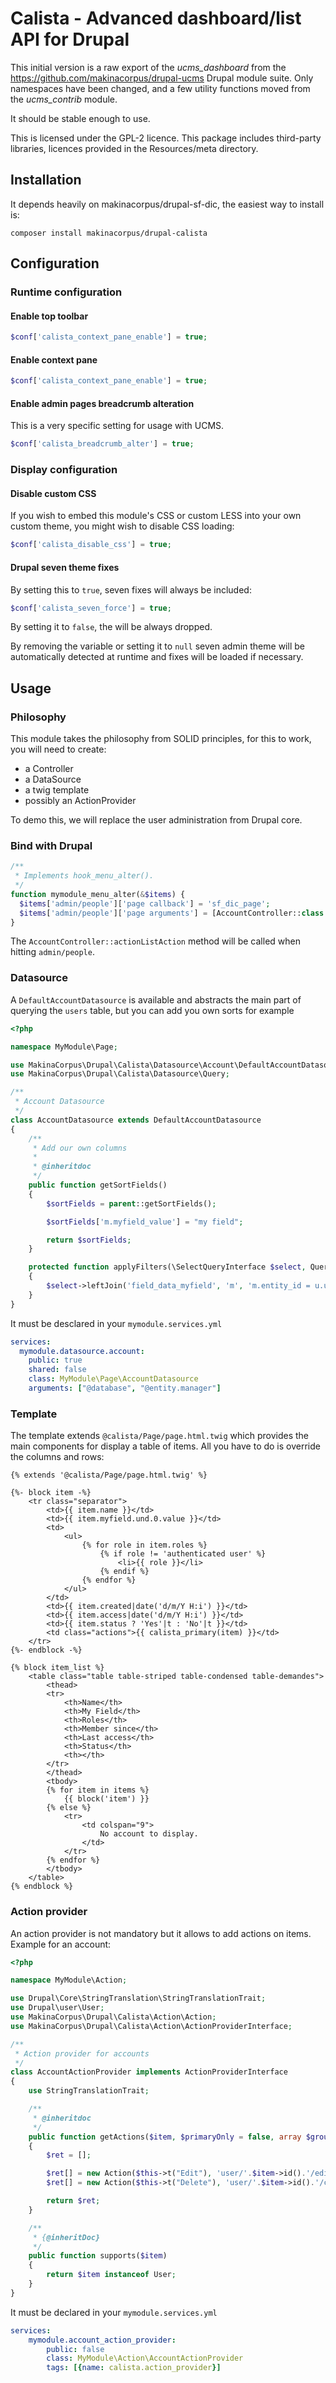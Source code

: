 # Calista - Advanced dashboard/list API for Drupal

This initial version is a raw export of the *ucms_dashboard* from the
https://github.com/makinacorpus/drupal-ucms Drupal module suite. Only namespaces
have been changed, and a few utility functions moved from the *ucms_contrib*
module.

It should be stable enough to use.

This is licensed under the GPL-2 licence. This package includes third-party
libraries, licences provided in the Resources/meta directory.

## Installation

It depends heavily on makinacorpus/drupal-sf-dic, the easiest way to install is:

```
composer install makinacorpus/drupal-calista
```



## Configuration

### Runtime configuration

#### Enable top toolbar

```php
$conf['calista_context_pane_enable'] = true;
```


#### Enable context pane

```php
$conf['calista_context_pane_enable'] = true;
```


#### Enable admin pages breadcrumb alteration

This is a very specific setting for usage with UCMS.

```php
$conf['calista_breadcrumb_alter'] = true;
```


### Display configuration

#### Disable custom CSS

If you wish to embed this module's CSS or custom LESS into your own custom
theme, you might wish to disable CSS loading:

```php
$conf['calista_disable_css'] = true;
```


#### Drupal seven theme fixes

By setting this to ``true``, seven fixes will always be included:

```php
$conf['calista_seven_force'] = true;
```

By setting it to ``false``, the will be always dropped.

By removing the variable or setting it to ``null`` seven admin theme will be
automatically detected at runtime and fixes will be loaded if necessary.


## Usage

### Philosophy

This module takes the philosophy from SOLID principles, for this to work, you will need to create:

* a Controller
* a DataSource
* a twig template
* possibly an ActionProvider

To demo this, we will replace the user administration from Drupal core.

### Bind with Drupal

```php
/**
 * Implements hook_menu_alter().
 */
function mymodule_menu_alter(&$items) {
  $items['admin/people']['page callback'] = 'sf_dic_page';
  $items['admin/people']['page arguments'] = [AccountController::class . '::accountList'];
}
```
The `AccountController::actionListAction` method will be called when hitting `admin/people`.

### Datasource

A `DefaultAccountDatasource` is available and abstracts the main part of querying the `users` table, but you can add you own sorts for example

```php
<?php

namespace MyModule\Page;

use MakinaCorpus\Drupal\Calista\Datasource\Account\DefaultAccountDatasource;
use MakinaCorpus\Drupal\Calista\Datasource\Query;

/**
 * Account Datasource
 */
class AccountDatasource extends DefaultAccountDatasource
{
    /**
     * Add our own columns
     *
     * @inheritdoc
     */
    public function getSortFields()
    {
        $sortFields = parent::getSortFields();

        $sortFields['m.myfield_value'] = "my field";

        return $sortFields;
    }

    protected function applyFilters(\SelectQueryInterface $select, Query $query)
    {
        $select->leftJoin('field_data_myfield', 'm', 'm.entity_id = u.uid');
    }
}
```

It must be desclared in your `mymodule.services.yml`

```yaml
services:
  mymodule.datasource.account:
    public: true
    shared: false
    class: MyModule\Page\AccountDatasource
    arguments: ["@database", "@entity.manager"]
```

### Template

The template extends `@calista/Page/page.html.twig` which provides the main components for display a table of items. All you have to do is override the columns and rows:

```twig
{% extends '@calista/Page/page.html.twig' %}

{%- block item -%}
    <tr class="separator">
        <td>{{ item.name }}</td>
        <td>{{ item.myfield.und.0.value }}</td>
        <td>
            <ul>
                {% for role in item.roles %}
                    {% if role != 'authenticated user' %}
                        <li>{{ role }}</li>
                    {% endif %}
                {% endfor %}
            </ul>
        </td>
        <td>{{ item.created|date('d/m/Y H:i') }}</td>
        <td>{{ item.access|date('d/m/Y H:i') }}</td>
        <td>{{ item.status ? 'Yes'|t : 'No'|t }}</td>
        <td class="actions">{{ calista_primary(item) }}</td>
    </tr>
{%- endblock -%}

{% block item_list %}
    <table class="table table-striped table-condensed table-demandes">
        <thead>
        <tr>
            <th>Name</th>
            <th>My Field</th>
            <th>Roles</th>
            <th>Member since</th>
            <th>Last access</th>
            <th>Status</th>
            <th></th>
        </tr>
        </thead>
        <tbody>
        {% for item in items %}
            {{ block('item') }}
        {% else %}
            <tr>
                <td colspan="9">
                    No account to display.
                </td>
            </tr>
        {% endfor %}
        </tbody>
    </table>
{% endblock %}
```

### Action provider

An action provider is not mandatory but it allows to add actions on items. Example for an account:

```php
<?php

namespace MyModule\Action;

use Drupal\Core\StringTranslation\StringTranslationTrait;
use Drupal\user\User;
use MakinaCorpus\Drupal\Calista\Action\Action;
use MakinaCorpus\Drupal\Calista\Action\ActionProviderInterface;

/**
 * Action provider for accounts
 */
class AccountActionProvider implements ActionProviderInterface
{
    use StringTranslationTrait;

    /**
     * @inheritdoc
     */
    public function getActions($item, $primaryOnly = false, array $groups = [])
    {
        $ret = [];

        $ret[] = new Action($this->t("Edit"), 'user/'.$item->id().'/edit', null,'pencil', 0, true, false);
        $ret[] = new Action($this->t("Delete"), 'user/'.$item->id().'/cancel', null, 'trash', 2, true, false);

        return $ret;
    }

    /**
     * {@inheritDoc}
     */
    public function supports($item)
    {
        return $item instanceof User;
    }
}
```

It must be declared in your `mymodule.services.yml`

```yaml
services:
    mymodule.account_action_provider:
        public: false
        class: MyModule\Action\AccountActionProvider
        tags: [{name: calista.action_provider}]
```
